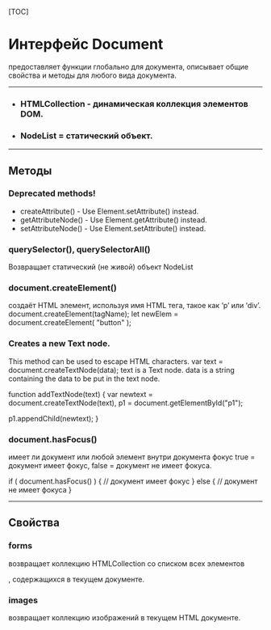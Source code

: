 [TOC]

# Интерфейс Document
предоставляет функции глобально для документа,
описывает общие свойства и методы для любого вида документа.

---
* ### HTMLCollection - динамическая коллекция элементов DOM.
* ### NodeList = статический объект.

---
## Методы

### Deprecated methods!
* createAttribute() - Use Element.setAttribute() instead.
* getAttributeNode() - Use Element.getAttribute() instead.
* setAttributeNode() - Use Element.setAttribute() instead.

### querySelector(), querySelectorAll()
Возвращает статический (не живой) объект NodeList

### document.createElement()
создаёт HTML элемент, используя имя HTML тега, такое как ‘p’ или ‘div’.
document.createElement(tagName);
let  newElem = document.createElement( "button" );

### Creates a new Text node.

This method can be used to escape HTML characters.
var text = document.createTextNode(data);
text is a Text node.
data is a string containing the data to be put in the text node.

function addTextNode(text) {
  var newtext = document.createTextNode(text),
      p1 = document.getElementById("p1");

  p1.appendChild(newtext);
}

### document.hasFocus()
имеет ли документ или любой элемент внутри документа фокус
true = документ имеет фокус,
false = документ не имеет фокуса.

if ( document.hasFocus() ) {
  // документ имеет фокус
} else {
  // документ не имеет фокуса
}

---
## Свойства

### forms
возвращает коллекцию HTMLCollection
со списком всех элементов <form>, содержащихся в текущем документе.
### images
возвращает коллекцию изображений в текущем HTML документе.
